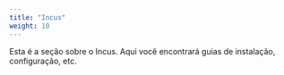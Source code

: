 ```yaml
---
title: "Incus"
weight: 10 
---
```


Esta é a seção sobre o Incus. Aqui você encontrará guias de instalação, configuração, etc.